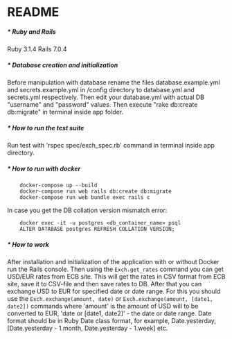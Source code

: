 # README

##### * Ruby and Rails
Ruby 3.1.4
Rails 7.0.4


##### * Database creation and initialization
Before manipulation with database rename the files database.example.yml and secrets.example.yml in /config directory to database.yml and secrets.yml respectively. Then edit your database.yml with actual DB "username" and "password" values. Then execute "rake db:create db:migrate" in terminal inside app folder.


##### * How to run the test suite
Run test with 'rspec spec/exch_spec.rb' command in terminal inside app directory.

##### * How to run with docker
```
	docker-compose up --build
	docker-compose run web rails db:create db:migrate
	docker-compose run web bundle exec rails c
```

In case you get the DB collation version mismatch error:

```
	docker exec -it -u postgres <db_container_name> psql
	ALTER DATABASE postgres REFRESH COLLATION VERSION;
```

##### * How to work
After installation and initialization of the application with or without Docker run the Rails console. Then using the `Exch.get_rates` command you can get USD/EUR rates from ECB site. This will get the rates in CSV format from ECB site, save it to CSV-file and then save rates to DB. After that you can exchange USD to EUR for specified date or date range.
For this you should use the `Exch.exchange(amount, date)` or `Exch.exchange(amount, [date1, date2])` commands where 'amount' is the amount of USD will to be converted to EUR, 'date or [date1, date2]' - the date or date range. Date format should be in Ruby Date class format, for example, Date.yesterday, [Date.yesterday - 1.month, Date.yesterday - 1.week] etc. 
